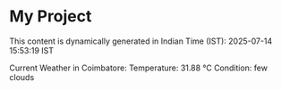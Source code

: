 # My Project

This content is dynamically generated in Indian Time (IST): 2025-07-14 15:53:19 IST


Current Weather in Coimbatore:
Temperature: 31.88 °C
Condition: few clouds
